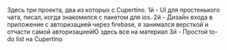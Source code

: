 Здесь три проекта, два из которых с Cupertino.
1й - UI для простенького чата, писал, когда знакомился с пакетом для ios.
2й - Дизайн входа в приложение с авторизацией через firebase, я занимался версткой и отчасти самой авторизациейЮ здесь все на материал
3й - Простой to-do list на Cupertino
